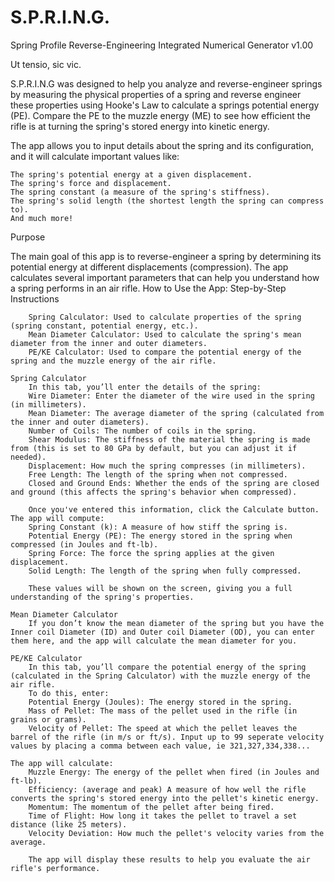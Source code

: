 # S.P.R.I.N.G.
Spring Profile Reverse-Engineering Integrated Numerical Generator v1.00

Ut tensio, sic vic.

S.P.R.I.N.G was designed to help you analyze and reverse-engineer springs by measuring the physical properties of a spring and reverse engineer these properties using Hooke's Law to calculate a springs potential energy (PE). 
Compare the PE to the muzzle energy (ME) to see how efficient the rifle is at turning the spring's stored energy into kinetic energy.

The app allows you to input details about the spring and its configuration, and it will calculate important values like:

    The spring's potential energy at a given displacement.
    The spring's force and displacement.
    The spring constant (a measure of the spring's stiffness).
    The spring's solid length (the shortest length the spring can compress to).
    And much more!

Purpose

The main goal of this app is to reverse-engineer a spring by determining its potential energy at different displacements (compression). The app calculates several important parameters that can help you understand how a spring performs in an air rifle.
How to Use the App: Step-by-Step Instructions


        Spring Calculator: Used to calculate properties of the spring (spring constant, potential energy, etc.).
        Mean Diameter Calculator: Used to calculate the spring's mean diameter from the inner and outer diameters.
        PE/KE Calculator: Used to compare the potential energy of the spring and the muzzle energy of the air rifle.
        
    Spring Calculator 
        In this tab, you’ll enter the details of the spring:
        Wire Diameter: Enter the diameter of the wire used in the spring (in millimeters).
        Mean Diameter: The average diameter of the spring (calculated from the inner and outer diameters).
        Number of Coils: The number of coils in the spring.
        Shear Modulus: The stiffness of the material the spring is made from (this is set to 80 GPa by default, but you can adjust it if needed).
        Displacement: How much the spring compresses (in millimeters).
        Free Length: The length of the spring when not compressed.
        Closed and Ground Ends: Whether the ends of the spring are closed and ground (this affects the spring's behavior when compressed).

        Once you've entered this information, click the Calculate button. The app will compute:
        Spring Constant (k): A measure of how stiff the spring is.
        Potential Energy (PE): The energy stored in the spring when compressed (in Joules and ft-lb).
        Spring Force: The force the spring applies at the given displacement.
        Solid Length: The length of the spring when fully compressed.

        These values will be shown on the screen, giving you a full understanding of the spring's properties.

    Mean Diameter Calculator
        If you don’t know the mean diameter of the spring but you have the Inner coil Diameter (ID) and Outer coil Diameter (OD), you can enter them here, and the app will calculate the mean diameter for you.

    PE/KE Calculator
        In this tab, you’ll compare the potential energy of the spring (calculated in the Spring Calculator) with the muzzle energy of the air rifle.
        To do this, enter:
        Potential Energy (Joules): The energy stored in the spring.
        Mass of Pellet: The mass of the pellet used in the rifle (in grains or grams).
        Velocity of Pellet: The speed at which the pellet leaves the barrel of the rifle (in m/s or ft/s). Input up to 99 seperate velocity values by placing a comma between each value, ie 321,327,334,338...

    The app will calculate:
        Muzzle Energy: The energy of the pellet when fired (in Joules and ft-lb).
        Efficiency: (average and peak) A measure of how well the rifle converts the spring's stored energy into the pellet's kinetic energy.
        Momentum: The momentum of the pellet after being fired.
        Time of Flight: How long it takes the pellet to travel a set distance (like 25 meters).
        Velocity Deviation: How much the pellet's velocity varies from the average.

        The app will display these results to help you evaluate the air rifle's performance.

